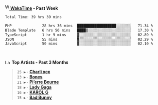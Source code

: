 <img src="https://github.com/dxnter/dxnter/assets/17434202/67b21fa4-d36d-46f9-9dec-f23d976b00ef" alt="WakaTime Logo" width="14" height="18"/><a href="https://wakatime.com/@dxnter" target="_blank"><strong> WakaTime</strong></a><strong> - Past Week</strong>

<!--START_SECTION:waka-->

```txt
Total Time: 39 hrs 39 mins

PHP              28 hrs 36 mins  ██████████████████░░░░░░░   71.34 %
Blade Template   6 hrs 56 mins   ████▒░░░░░░░░░░░░░░░░░░░░   17.30 %
TypeScript       1 hr 9 mins     ▓░░░░░░░░░░░░░░░░░░░░░░░░   02.89 %
JSON             55 mins         ▓░░░░░░░░░░░░░░░░░░░░░░░░   02.29 %
JavaScript       50 mins         ▓░░░░░░░░░░░░░░░░░░░░░░░░   02.10 %
```

<!--END_SECTION:waka-->

<br/>

<!--START_LASTFM_ARTISTS:{"period": "3month", "rows": 6}-->
<a href="https://last.fm" target="_blank"><img src="https://user-images.githubusercontent.com/17434202/215290617-e793598d-d7c9-428f-9975-156db1ba89cc.svg" alt="Last.fm Logo" width="18" height="13"/></a> **Top Artists - Past 3 Months**

> `25 ▶️` ∙ **[Charli xcx](https://www.last.fm/music/Charli+xcx)**<br/>
> `23 ▶️` ∙ **[Bones](https://www.last.fm/music/Bones)**<br/>
> `21 ▶️` ∙ **[Pi’erre Bourne](https://www.last.fm/music/Pi%E2%80%99erre+Bourne)**<br/>
> `18 ▶️` ∙ **[Lady Gaga](https://www.last.fm/music/Lady+Gaga)**<br/>
> `16 ▶️` ∙ **[KAROL G](https://www.last.fm/music/KAROL+G)**<br/>
> `15 ▶️` ∙ **[Bad Bunny](https://www.last.fm/music/Bad+Bunny)**<br/>
<!--END_LASTFM_ARTISTS-->
